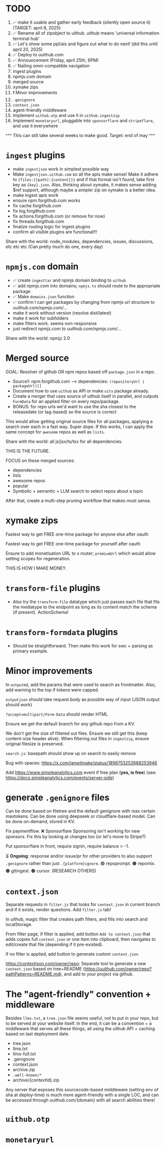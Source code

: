 # TODO

1. ✅ make it usable and gather early feedback (silently open source it) (TARGET: april 8, 2025)
2. ✅ Rename all of zipobject to uithub. uithub means 'universal information terminal hub'
3. ✅ Let's show some ppl/ais and figure out what to do next! (did this until april 20, 2025)
4. ✅ Deploy to uuithub.com
5. ✅ Announcement (Friday, april 25th, 6PM)
6. ✅ Nailing omni-compatible navigation
7. ingest plugins
8. npmjs.com domain
9. merged source
10. xymake zips
11. ❗️ Minor improvements
12. `.genignore`
13. `context.json`
14. agent-friendly middleware
15. Implement `uithub.otp` and use it in `uithub.ingestzip`
16. Implement `monetaryurl`, pluggable into `sponsorflare` and `stripeflare`, and use it everywhere

^^^ This can still take several weeks to make good. Target: end of may ^^^

# `ingest` plugins

- make `ingestjson` work in simplest possible way
- Make `ingestjson.uithub.com` so all the apis make sense! Make it adhere to `{files:{[path]:{content}}}` and if that format isn't found, take first key as `{key}.json`. Also, thinking about xymake, it makes sense adding $ref support, although maybe a simpler zip on xymake is a better idea.
- make ingest apis work
- ensure npm.forgithub.com works
- fix cache.forgithub.com
- fix log.forgithub.com
- fix actions.forgithub.com (or remove for now)
- fix threads.forgithub.com
- finalize routing logic for ingest plugins
- confirm all visible plugins are functional!!!

Share with the world: node_modules, dependencies, issues, discussions, etc etc etc (Can pretty much do one, every day)

# `npmjs.com` domain

- ✅ create `ingesttar` and npmjs domain binding to `uithub`
- ✅ add npmjs.com into domains; `npmjs.ts` should route to the appropriate package
- ✅ Make `domains.json` function
- ✅ confirm I can get packages by changing from npmjs url structure to uuithub.com/npmjs.com/...
- make it work without version (resolve dist/latest)
- make it work for subfolders
- make filters work. seems non-responsive
- just redirect npmjz.com to uuithub.com/npmjs.com/...

Share with the world: npmjz 2.0

# Merged source

GOAL: Resolver of github OR npm repos based off `package.json` in a repo.

- Source1: npm.forgithub.com --> dependencies: `(repositoryUrl | packageUrl)[]`
- Document how to use `uithub` as API or make `uitx` package already.
- Create a merger that uses source of uithub itself in parallel, and outputs `FormData` for an applied filter on every repo/package.
- BONUS: for repo urls we'd want to use the sha closest to the releasedate (or tag-based) so the source is correct

This would allow getting original source files for all packages, applying a search over each in a fast way. Super dope. If this works, I can apply the same concept for `awesome` repos as well as `lists`.

Share with the world: all js/jsx/ts/tsx for all dependencies.

THIS IS THE FUTURE.

FOCUS on these merged sources:

- dependencies
- lists
- awesome repos
- popular
- Symbolic + semantic + LLM search to select repos about a topic

After that, create a multi-step pruning workflow that makes most sense.

# xymake zips

Fastest way to get FREE one-time package for anyone else after oauth

Fastest way to get FREE one-time package for yourself after oauth

Ensure to add monetisation URL to x router; `premiumUrl` which would allow setting scopes for regeneration.

THIS IS HOW I MAKE MONEY.

# `transform-file` plugins

- Also try the `transform-file` datatype which just passes each file that fits the mediatype to the endpoint as long as its content match the schema (if present). ActionSchema!

# `transform-formdata` plugins

- Should be straightforward. Then make this work for swc + parsing as primary example.

# Minor improvements

In `outputmd`, add the params that were used to search as frontmatter. Also, add warning to the top if tokens were capped.

`outputjson` should take request.body as possible way of input (JSON output should work)

`?accept=multipart/Form-Data` should render HTML

Ensure we get the default branch for any github repo from a KV.

We don't get the size of filtered out files. Ensure we still get this (keep content-size header alive). When filtering out files in `ingestzip`, ensure original filesize is preserved.

`search.js`: basepath should show up on search to easily remove

Bug with spaces: https://x.com/janwilmake/status/1898753253988253946

Add https://www.simpleanalytics.com event if free plan (**yes, is free**) (see: https://docs.simpleanalytics.com/events/server-side)

# generate `.genignore` files

Can be done based on filetree and the default genignore with max certain maxtokens. Can be done using deepseek or cloudflare-based model. Can be done on-demand, stored in KV.

Fix paymentflow. ❌ Sponsorflare Sponsoring isn't working for new sponsors. Fix this by looking at changes too (or let's move to Stripe?)

Put sponsorflare in front, require signin, require balance > -1.

⏳ **Ongoing**: response and/or issue/pr for other providers to also support `.genignore` rather than just `.{platform}ignore`. 🟢 repoprompt. 🟠 repomix. 🟠 gitingest. 🟠 cursor. (RESEARCH OTHERS)

# `context.json`

Separate requests in `filter.js` that looks for `context.json` in current branch and if it exists, render questions. Add `filter.js` tab!

In uithub, magic filter that creates path filters, and fills into search and localStorage.

From filter page, if filter is applied, add button `Add to context.json` that adds copies full `context.json` or one item into clipboard, then navigates to edit/create that file (depending if it pre-existed).

If no filter is applied, add button to generate custom `context.json`

https://contextjson.com/owner/repo: Separate tool to generate a new `context.json` based on tree+README (https://uuithub.com/owner/repo?pathPatterns=README.md), and add to your project via github.

# The "agent-friendly" convention + middleware

Besides `llms.txt`, a `tree.json` file seems useful, not to put in your repo, but to be served at your website itself. In the end, it can be a convention + a middleware that serves all these things, all using the uithub API + caching based on last deployment date.

- tree.json
- llms.txt
- llms-full.txt
- .genignore
- context.json
- archive.zip
- `.well-known/*`
- archive/{contextId}.zip

Any server that exposes this sourcecode-based middleware (setting env of sha at deploy-time) is much more agent-friendly with a single LOC, and can be accessed through uuithub.com/{domain} with all search abilities there!

# `uithub.otp`

# `monetaryurl`
